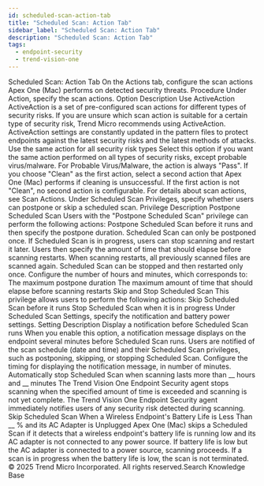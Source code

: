 ```yaml
---
id: scheduled-scan-action-tab
title: "Scheduled Scan: Action Tab"
sidebar_label: "Scheduled Scan: Action Tab"
description: "Scheduled Scan: Action Tab"
tags:
  - endpoint-security
  - trend-vision-one
---
```


 Scheduled Scan: Action Tab On the Actions tab, configure the scan actions Apex One (Mac) performs on detected security threats. Procedure Under Action, specify the scan actions. Option Description Use ActiveAction ActiveAction is a set of pre-configured scan actions for different types of security risks. If you are unsure which scan action is suitable for a certain type of security risk, Trend Micro recommends using ActiveAction. ActiveAction settings are constantly updated in the pattern files to protect endpoints against the latest security risks and the latest methods of attacks. Use the same action for all security risk types Select this option if you want the same action performed on all types of security risks, except probable virus/malware. For Probable Virus/Malware, the action is always "Pass". If you choose "Clean" as the first action, select a second action that Apex One (Mac) performs if cleaning is unsuccessful. If the first action is not "Clean", no second action is configurable. For details about scan actions, see Scan Actions. Under Scheduled Scan Privileges, specify whether users can postpone or skip a scheduled scan. Privilege Description Postpone Scheduled Scan Users with the "Postpone Scheduled Scan" privilege can perform the following actions: Postpone Scheduled Scan before it runs and then specify the postpone duration. Scheduled Scan can only be postponed once. If Scheduled Scan is in progress, users can stop scanning and restart it later. Users then specify the amount of time that should elapse before scanning restarts. When scanning restarts, all previously scanned files are scanned again. Scheduled Scan can be stopped and then restarted only once. Configure the number of hours and minutes, which corresponds to: The maximum postpone duration The maximum amount of time that should elapse before scanning restarts Skip and Stop Scheduled Scan This privilege allows users to perform the following actions: Skip Scheduled Scan before it runs Stop Scheduled Scan when it is in progress Under Scheduled Scan Settings, specify the notification and battery power settings. Setting Description Display a notification before Scheduled Scan runs When you enable this option, a notification message displays on the endpoint several minutes before Scheduled Scan runs. Users are notified of the scan schedule (date and time) and their Scheduled Scan privileges, such as postponing, skipping, or stopping Scheduled Scan. Configure the timing for displaying the notification message, in number of minutes. Automatically stop Scheduled Scan when scanning lasts more than __ hours and __ minutes The Trend Vision One Endpoint Security agent stops scanning when the specified amount of time is exceeded and scanning is not yet complete. The Trend Vision One Endpoint Security agent immediately notifies users of any security risk detected during scanning. Skip Scheduled Scan When a Wireless Endpoint's Battery Life is Less Than __ % and its AC Adapter is Unplugged Apex One (Mac) skips a Scheduled Scan if it detects that a wireless endpoint's battery life is running low and its AC adapter is not connected to any power source. If battery life is low but the AC adapter is connected to a power source, scanning proceeds. If a scan is in progress when the battery life is low, the scan is not terminated. © 2025 Trend Micro Incorporated. All rights reserved.Search Knowledge Base